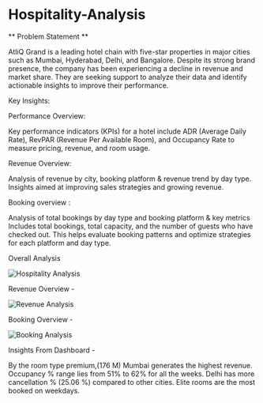 # Hospitality-Analysis

** Problem Statement **
 
 AtliQ Grand is a leading hotel chain with five-star properties in major cities such as Mumbai, Hyderabad, Delhi, and Bangalore. Despite its strong brand presence, the company has been experiencing a decline in revenue and market share. They are seeking support to analyze their data and identify actionable insights to improve their performance.

 Key Insights:
 
 Performance Overview:
 
 Key performance indicators (KPIs) for a hotel include ADR (Average Daily Rate), RevPAR (Revenue Per Available Room), and Occupancy Rate to measure pricing, revenue, and room usage.

 Revenue Overview:
 
 Analysis of revenue by city, booking platform & revenue trend by day type.
 Insights aimed at improving sales strategies and growing revenue.

 Booking overview :
 
 Analysis of total bookings by day type and booking platform & key metrics Includes total bookings, total capacity, and the number of guests who have checked out.
 This helps evaluate booking patterns and optimize strategies for each platform and day type.
 
Overall Analysis

![Hospitality Analysis](https://github.com/user-attachments/assets/93853350-14c8-4ea0-bb6c-113a286fab7f)

Revenue Overview -

![Revenue Analysis](https://github.com/user-attachments/assets/d8381270-4cc4-4518-bbe9-835faee95763)

Booking Overview -

![Booking Analysis](https://github.com/user-attachments/assets/0ab59c9c-1929-4dc7-8b06-ed3f2af8e233)

Insights From Dashboard -

By the room type premium,(176 M) Mumbai generates the highest revenue.
Occupancy % range lies from 51% to 62% for all the weeks.
Delhi has more cancellation % (25.06 %) compared to other cities.
Elite rooms are the most booked on weekdays.






 
 



